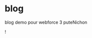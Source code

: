 # blog
blog demo pour webforce 3
puteNichon





























































!

